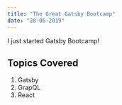 ```yaml
---
title: "The Great Gatsby Bootcamp"
date: "28-06-2019"
---
```


I just started Gatsby Bootcamp!

## Topics Covered

1. Gatsby
2. GrapQL
3. React